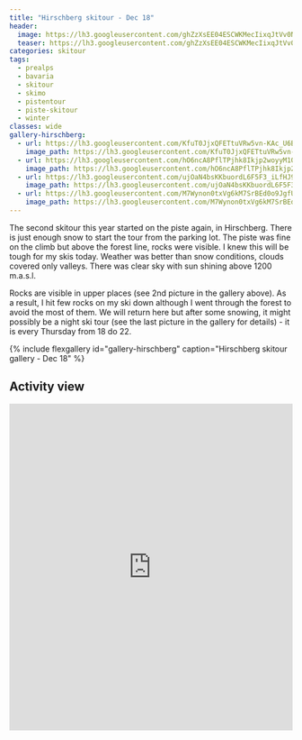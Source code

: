 ```yaml
---
title: "Hirschberg skitour - Dec 18"
header:
  image: https://lh3.googleusercontent.com/ghZzXsEE04ESCWKMecIixqJtVv0N6kcqL0uRdGilY2el4VF-_yFGwUZv20UcMvezqQiMxRLeDuUx9Xj-x1t50TvMpakOnu4WSVs_QfQYWabJgBjVyyJLiuCYZa2p8vG6NsZ74Iv_H43HjzHzq4t4vpxwhzlaWDT8niZ_BEcojR83s-EvpfGaLmVUNziCL7HKj-ITSUBxkHDeQ3rXHKv_jCMuhbhIqOWy1BRVdOekO5vbtKZZm21Hzf0qA-ie5fTVKD2IToqWhyk7uv2s7dYegRZ5VzuXZXjXnTOpFKaa6S0JPej9v7Qg9WT9cZhCA8lu0xNMGF0pHbNEvr1ABdF8O1W8fQHOadDePGtsXjd6gspoZdw0YnhKxwF-K3vOE29QVSD0ECVIVxAanlx3Dn7bnb48kQ3Dj5CIaaAp0uq2MNBvMbVLQxnPKiqdZndtnpd-PM8k6NdePv6VGGXkoG4DA6I7ktRQIoPZpdHSYP6s3YwWoIK_qz9KQNZ_duBLSci0ho2RMrYlgjC8fIwQwGta8CKdcajjO4wDInJgZwouZeQQnQHl-3wM9hg2PrPGZVKft1uGv2uTXYDYqHObZMC6upE55RWaSHFTv51NsZDSPCBVkAob-WxSEE-we7fVJqaZA4vlZBSGIQKurolggu3L6-92CnJO9dOpI_lPi8aAMy_j4EmVjWQAVDdtoVM-KeLsqVP7wvExvSO-Qy_wNgo=w2016-h1512-no
  teaser: https://lh3.googleusercontent.com/ghZzXsEE04ESCWKMecIixqJtVv0N6kcqL0uRdGilY2el4VF-_yFGwUZv20UcMvezqQiMxRLeDuUx9Xj-x1t50TvMpakOnu4WSVs_QfQYWabJgBjVyyJLiuCYZa2p8vG6NsZ74Iv_H43HjzHzq4t4vpxwhzlaWDT8niZ_BEcojR83s-EvpfGaLmVUNziCL7HKj-ITSUBxkHDeQ3rXHKv_jCMuhbhIqOWy1BRVdOekO5vbtKZZm21Hzf0qA-ie5fTVKD2IToqWhyk7uv2s7dYegRZ5VzuXZXjXnTOpFKaa6S0JPej9v7Qg9WT9cZhCA8lu0xNMGF0pHbNEvr1ABdF8O1W8fQHOadDePGtsXjd6gspoZdw0YnhKxwF-K3vOE29QVSD0ECVIVxAanlx3Dn7bnb48kQ3Dj5CIaaAp0uq2MNBvMbVLQxnPKiqdZndtnpd-PM8k6NdePv6VGGXkoG4DA6I7ktRQIoPZpdHSYP6s3YwWoIK_qz9KQNZ_duBLSci0ho2RMrYlgjC8fIwQwGta8CKdcajjO4wDInJgZwouZeQQnQHl-3wM9hg2PrPGZVKft1uGv2uTXYDYqHObZMC6upE55RWaSHFTv51NsZDSPCBVkAob-WxSEE-we7fVJqaZA4vlZBSGIQKurolggu3L6-92CnJO9dOpI_lPi8aAMy_j4EmVjWQAVDdtoVM-KeLsqVP7wvExvSO-Qy_wNgo=w2016-h1512-no
categories: skitour
tags:
  - prealps
  - bavaria
  - skitour
  - skimo
  - pistentour
  - piste-skitour
  - winter
classes: wide
gallery-hirschberg:
  - url: https://lh3.googleusercontent.com/KfuT0JjxQFETtuVRw5vn-KAc_U6BE_OG8-v5hIXLic79XG3FwGbbK467ydDp465H6NOtiKazKQosd3cE9GPinDwGCHFtI6czCogp3ShEujCtCIlza3X2-7pFw8TgZPYlUdHJ7tZ0vaS2EqdYb9M7TrqeCnE9H86qP5oxhBMn07hCKdaiaou66CvPi90ydkl6_asT6ytD1J0TW-c8Zy3yzsJVFg8_LNum3BDz7DZjILLbxxY-ILvZwER2QQfKnuQR2L7uK1M3rYYAMOlWc81vLiwNGEPMAFFo9gK2Ohe7rJ0b5rQsdPpktJ5fPxwjPiF99kU4GsuFPL1rw7eA9nBjqpbqXHBcuVI72dvg7sxDKzDW5Htgk2_W9rKykTUHCyiVJTSEGZ3xQgp1Ky_2JC6Acwd6WfggMNKQxWv74we49ywmaRDl0VLfcbe55XEAeQEV2c7bKSjU9PXU4MxV5Jl1doTqU74ChV4gjJaiiVC1etzWwL7d02quW7s7fX6b77r5AtPQV-XUlOMfBX5phwgFaJv3gW7ZPx8JpGc1km1BjNx2F9C_e2WU-RxAsyKZ-roVMXVAD706GA2tqJkVP9dpC4I2oLBODHGvZ-6IcPMJRt1FexnVY5pYjQDuL22G7vO1V1H6i1nj0E6GAOfPFKoIo3n79ekYcQ57YWuRYQUIcLZlM1XT5-PmP73Gkp6OmXKdanH7VqGxwyn0hGqIFA0=w1158-h1542-no
    image_path: https://lh3.googleusercontent.com/KfuT0JjxQFETtuVRw5vn-KAc_U6BE_OG8-v5hIXLic79XG3FwGbbK467ydDp465H6NOtiKazKQosd3cE9GPinDwGCHFtI6czCogp3ShEujCtCIlza3X2-7pFw8TgZPYlUdHJ7tZ0vaS2EqdYb9M7TrqeCnE9H86qP5oxhBMn07hCKdaiaou66CvPi90ydkl6_asT6ytD1J0TW-c8Zy3yzsJVFg8_LNum3BDz7DZjILLbxxY-ILvZwER2QQfKnuQR2L7uK1M3rYYAMOlWc81vLiwNGEPMAFFo9gK2Ohe7rJ0b5rQsdPpktJ5fPxwjPiF99kU4GsuFPL1rw7eA9nBjqpbqXHBcuVI72dvg7sxDKzDW5Htgk2_W9rKykTUHCyiVJTSEGZ3xQgp1Ky_2JC6Acwd6WfggMNKQxWv74we49ywmaRDl0VLfcbe55XEAeQEV2c7bKSjU9PXU4MxV5Jl1doTqU74ChV4gjJaiiVC1etzWwL7d02quW7s7fX6b77r5AtPQV-XUlOMfBX5phwgFaJv3gW7ZPx8JpGc1km1BjNx2F9C_e2WU-RxAsyKZ-roVMXVAD706GA2tqJkVP9dpC4I2oLBODHGvZ-6IcPMJRt1FexnVY5pYjQDuL22G7vO1V1H6i1nj0E6GAOfPFKoIo3n79ekYcQ57YWuRYQUIcLZlM1XT5-PmP73Gkp6OmXKdanH7VqGxwyn0hGqIFA0=w1158-h1542-no
  - url: https://lh3.googleusercontent.com/hO6ncA8PflTPjhk8Ikjp2woyyM10FJX-yipLN78dkK1HZgsTuzyQSIzLqn1XHO3G04fVGbH32qcIZGBV8AWnn9z22nHKvM_s66F8jt1TUDylTFKPkhyOkjxBJFrt7iRdhxHbaP45Oi1QPCs4jxP-ewRjW5WcpDpzqvs9qzJxkq5rPTwV--wdv_vlVWRIJLT1YTYbOW-cafXGyjMghbDmgCGJuqc_oAz_lyiCQyhApRnxFz5SOsiptCzd3hZyubCETs6o_7ZuIDN6TceEhfdN648pRpkRF4Y5ZZRGNdggtHIhUsjgKRwn1gfqkaAG-gnnPDOIMwGhn3Z5E75SQ-FjHt43e18YtXLdubUDedvTuiuK4_XUCYHFUZBmJVCtSIFm-RJof9Q69rH-F_bbudcMOjgXFuND4V8MufRNbPMw8E36PZ5dAzx-_dg37e6CgPxid3ibwRYwOZsSdD4V4MupUefAF0cmodxdpj9RGvovjvuJrIl6P-jqdNk0l7dtgaEjqfoqyjtq2Cg6ZdHEShpGw6bdfzgxFSVM12PfvrWcXIXhsIMTjUtkgIrMH79H3fm-NrklNpOIuO04lEEhw_skUT3XRu8jEyYRBvTF-sBv38OU97e6T4qQOoixBPvCuGirwSkHRgH7tuPWkQXB2CekswdxRK8fQe5VjOXsqfF_yRJifJdQcZNRyEU7teUPtMbSw-MPcDBpjks9c6t61pA=w1158-h1542-no
    image_path: https://lh3.googleusercontent.com/hO6ncA8PflTPjhk8Ikjp2woyyM10FJX-yipLN78dkK1HZgsTuzyQSIzLqn1XHO3G04fVGbH32qcIZGBV8AWnn9z22nHKvM_s66F8jt1TUDylTFKPkhyOkjxBJFrt7iRdhxHbaP45Oi1QPCs4jxP-ewRjW5WcpDpzqvs9qzJxkq5rPTwV--wdv_vlVWRIJLT1YTYbOW-cafXGyjMghbDmgCGJuqc_oAz_lyiCQyhApRnxFz5SOsiptCzd3hZyubCETs6o_7ZuIDN6TceEhfdN648pRpkRF4Y5ZZRGNdggtHIhUsjgKRwn1gfqkaAG-gnnPDOIMwGhn3Z5E75SQ-FjHt43e18YtXLdubUDedvTuiuK4_XUCYHFUZBmJVCtSIFm-RJof9Q69rH-F_bbudcMOjgXFuND4V8MufRNbPMw8E36PZ5dAzx-_dg37e6CgPxid3ibwRYwOZsSdD4V4MupUefAF0cmodxdpj9RGvovjvuJrIl6P-jqdNk0l7dtgaEjqfoqyjtq2Cg6ZdHEShpGw6bdfzgxFSVM12PfvrWcXIXhsIMTjUtkgIrMH79H3fm-NrklNpOIuO04lEEhw_skUT3XRu8jEyYRBvTF-sBv38OU97e6T4qQOoixBPvCuGirwSkHRgH7tuPWkQXB2CekswdxRK8fQe5VjOXsqfF_yRJifJdQcZNRyEU7teUPtMbSw-MPcDBpjks9c6t61pA=w1158-h1542-no
  - url: https://lh3.googleusercontent.com/ujOaN4bsKKbuordL6F5F3_iLfHJ9W-f9z6uO6J63ZREiDENCsHWU8F0gdNppD3veztwyaUD7ymhao64HxvHcdf3MrQbQsrVABI1HURp44BPu1TC1vqDl0cFI2hhVWHajUGJjQFyU31_CIY9Q69MkIITBuU_iir9-08w8ukbtQ47IZeH7YlxK-VESQlbyjkFPxf_RAXq3-OeuW7q60lDyz98_EwldaM_F0Wf_5pjR5ncqRTarfu7VubGS8y27O-AEayt_S9uVJJtgx63qFxpJZHtr5yEbqs4GQ97kvA5yw6FnzswkRmveaVdgBYE5Mh9W_6uLSYeyv9HQK7-cxHMx5GCLzud7sQpojQJ4OsRMX6e0L73s5bQ8Grx_oAKMY00I4NVEFA_I3quOt4YoFWJ1Nr_BrLwF8aPkqubHFE7jIaisk3wOwArkRIe8QtpUzN9MB_g3suICcKgengW-YoBIlW9lGvlRygBqTAMqumZ5uI52C3YM-7MfNevxJ24AMpGC3YRdiM1HmWYh8COadLS_9YpDuAoSzekeODr1Yhs8Wn4r45D3rSa1PX-blzuoFL3poGMzah_ZzfMVhnt8A7CyLrgyUv7TCGnL_95ikAe7gtooN2PYcL05C2x2mLf8PznAA-DJknlzgD7lkRzmGeDsSzlemaZvRzYmu6d-62f7nApv_9fgtDpIDQF1vQsMnOmxZA33gEW7fyE3LgnfdmQ=w1158-h1542-no
    image_path: https://lh3.googleusercontent.com/ujOaN4bsKKbuordL6F5F3_iLfHJ9W-f9z6uO6J63ZREiDENCsHWU8F0gdNppD3veztwyaUD7ymhao64HxvHcdf3MrQbQsrVABI1HURp44BPu1TC1vqDl0cFI2hhVWHajUGJjQFyU31_CIY9Q69MkIITBuU_iir9-08w8ukbtQ47IZeH7YlxK-VESQlbyjkFPxf_RAXq3-OeuW7q60lDyz98_EwldaM_F0Wf_5pjR5ncqRTarfu7VubGS8y27O-AEayt_S9uVJJtgx63qFxpJZHtr5yEbqs4GQ97kvA5yw6FnzswkRmveaVdgBYE5Mh9W_6uLSYeyv9HQK7-cxHMx5GCLzud7sQpojQJ4OsRMX6e0L73s5bQ8Grx_oAKMY00I4NVEFA_I3quOt4YoFWJ1Nr_BrLwF8aPkqubHFE7jIaisk3wOwArkRIe8QtpUzN9MB_g3suICcKgengW-YoBIlW9lGvlRygBqTAMqumZ5uI52C3YM-7MfNevxJ24AMpGC3YRdiM1HmWYh8COadLS_9YpDuAoSzekeODr1Yhs8Wn4r45D3rSa1PX-blzuoFL3poGMzah_ZzfMVhnt8A7CyLrgyUv7TCGnL_95ikAe7gtooN2PYcL05C2x2mLf8PznAA-DJknlzgD7lkRzmGeDsSzlemaZvRzYmu6d-62f7nApv_9fgtDpIDQF1vQsMnOmxZA33gEW7fyE3LgnfdmQ=w1158-h1542-no
  - url: https://lh3.googleusercontent.com/M7Wynon0txVg6kM7SrBEd0o9JgfUqqPpGcJbV8YjLksl3PPquzHsNEw2gTUYvA8BxUJCiYaNQCmZxQu2PDUziAlKr8vPGFKbC6RYsFrR_ybecYMpqGh4cwZdNBePUBoadG4DoAPlJ_-H42WGlHizpDs1exxxpyc-g8yjaU3Ixv-t23KIi0ALJRRzhsdVIuYVCZPO4wM8JKkvA2-AWQcQFdWhXkbXYBQSWYIWm37wMc-EtEk2k5jfexl66Xr2DS92l-FKmo9A5ylhNQfC8k7Kxjaa6QgKhhvkc3TGgSRvf9ZBybqT0_DwbOD5feEwH9hQWWAbZ7yyT6GiwIe1arlnsIDKI7bC56rUGgNfZ2Fy9OYcOisH5ptmUzERcFy-jxwbXkw23FkZFJ6GGGbpQ0pe1bXoZmwe8sIgN51RvXrBoCGXksEbONp9d3in1F4NuTobQ7z5LG7Kv7NMStPpTJ8Y0mntRrlQ-z-iBSgYeCnBKh-heOsXQoBzybQtebrIMsERGd5x6OujmrXb1ERsoaFCLP6oy6N7GC6VkeB7Jdm3u87br5DYTNIpAGn8dkObReP8Svvp87KDJYe8MvZR8hLJ66fBhYoRRJB-GAT5Y3O4dUZdEZvnU5aPYKaqVRLsWYQLVIOjK2UduxxzgutU882s00PluXxtlWvw8kOHxI-U69sRX2yOgiIaGNPIM_-Y47FCd_MOnJV4aYUN78Pgq4Q=w1158-h1542-no
    image_path: https://lh3.googleusercontent.com/M7Wynon0txVg6kM7SrBEd0o9JgfUqqPpGcJbV8YjLksl3PPquzHsNEw2gTUYvA8BxUJCiYaNQCmZxQu2PDUziAlKr8vPGFKbC6RYsFrR_ybecYMpqGh4cwZdNBePUBoadG4DoAPlJ_-H42WGlHizpDs1exxxpyc-g8yjaU3Ixv-t23KIi0ALJRRzhsdVIuYVCZPO4wM8JKkvA2-AWQcQFdWhXkbXYBQSWYIWm37wMc-EtEk2k5jfexl66Xr2DS92l-FKmo9A5ylhNQfC8k7Kxjaa6QgKhhvkc3TGgSRvf9ZBybqT0_DwbOD5feEwH9hQWWAbZ7yyT6GiwIe1arlnsIDKI7bC56rUGgNfZ2Fy9OYcOisH5ptmUzERcFy-jxwbXkw23FkZFJ6GGGbpQ0pe1bXoZmwe8sIgN51RvXrBoCGXksEbONp9d3in1F4NuTobQ7z5LG7Kv7NMStPpTJ8Y0mntRrlQ-z-iBSgYeCnBKh-heOsXQoBzybQtebrIMsERGd5x6OujmrXb1ERsoaFCLP6oy6N7GC6VkeB7Jdm3u87br5DYTNIpAGn8dkObReP8Svvp87KDJYe8MvZR8hLJ66fBhYoRRJB-GAT5Y3O4dUZdEZvnU5aPYKaqVRLsWYQLVIOjK2UduxxzgutU882s00PluXxtlWvw8kOHxI-U69sRX2yOgiIaGNPIM_-Y47FCd_MOnJV4aYUN78Pgq4Q=w1158-h1542-no
---
```


The second skitour this year started on the piste again, in Hirschberg. There is just enough snow to start the tour from the parking lot. The piste was fine on the climb but above the forest line, rocks were visible. I knew this will be tough for my skis today. Weather was better than snow conditions, clouds covered only valleys. There was clear sky with sun shining above 1200 m.a.s.l.

Rocks are visible in upper places (see 2nd picture in the gallery above). As a result, I hit few rocks on my ski down although I went through the forest to avoid the most of them. We will return here but after some snowing, it might possibly be a night ski tour (see the last picture in the gallery for details) - it is every Thursday from 18 do 22.


{% include flexgallery id="gallery-hirschberg" caption="Hirschberg skitour gallery - Dec 18" %}

## Activity view

<iframe src="https://www.komoot.com/tour/53118269/embed?profile=1" width="100%" height="580" frameborder="0" scrolling="no"></iframe>
